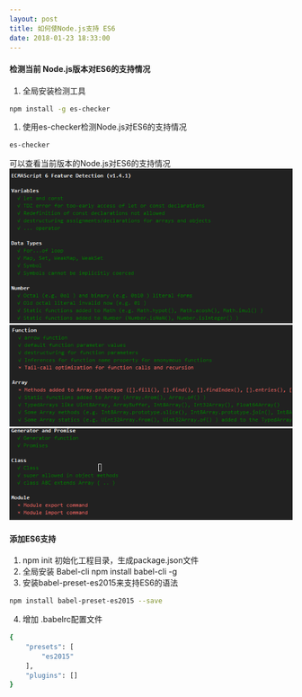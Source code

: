 ```yaml
---
layout: post
title: 如何使Node.js支持 ES6
date: 2018-01-23 18:33:00
---
```




#### 检测当前 Node.js版本对ES6的支持情况
1. 全局安装检测工具
```bash
npm install -g es-checker
```
1. 使用es-checker检测Node.js对ES6的支持情况
```bash
es-checker
```
可以查看当前版本的Node.js对ES6的支持情况
![](/assets/images/es6-1.png)
![](/assets/images/es6-2.png)
![](/assets/images/es6-3.png)

#### 添加ES6支持

1. npm init 初始化工程目录，生成package.json文件
2. 全局安装 Babel-cli npm install babel-cli -g
3. 安装babel-preset-es2015来支持ES6的语法
```bash
npm install babel-preset-es2015 --save
```
4. 增加 .babelrc配置文件
```bash
{
    "presets": [
        "es2015"
    ],
    "plugins": []
}
```


